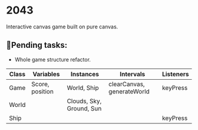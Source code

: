 # 2043
Interactive canvas game built on pure canvas.

## 📝Pending tasks:
* Whole game structure refactor.

| Class | Variables           | Instances                | Intervals                                                     | Listeners |
|-------|---------------------|--------------------------|---------------------------------------------------------------|-----------|
| Game  | Score, position | World, Ship              | clearCanvas, generateWorld | keyPress  |
| World |                     | Clouds, Sky, Ground, Sun |                                                               |           |
| Ship  |                     |                          |                                                               |  keyPress         |                                                       |           |
